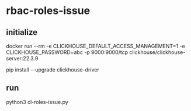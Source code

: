 # rbac-roles-issue


## initialize

docker run --rm  -e CLICKHOUSE_DEFAULT_ACCESS_MANAGEMENT=1 -e CLICKHOUSE_PASSWORD=abc -p 9000:9000/tcp clickhouse/clickhouse-server:22.3.9

pip install --upgrade clickhouse-driver

## run

python3 cl-roles-issue.py
